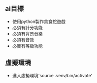 ## ai目標
- 使用python製作貪食蛇遊戲
- 必須有計分功能
- 必須有背景音樂
- 必須有音效
- 必篢有等級功能

## 虛擬環境
- 進入虛擬環境'source .venv/bin/activate'

